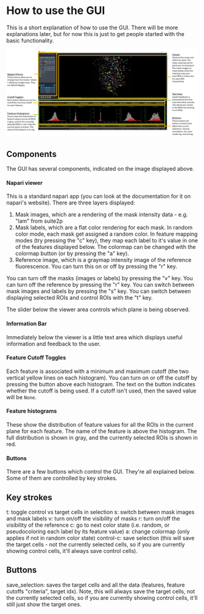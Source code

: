# How to use the GUI
This is a short explanation of how to use the GUI. There will be more explanations later,
but for now this is just to get people started with the basic functionality. 

![full-gui](./media/full_gui.png)

## Components
The GUI has several components, indicated on the image displayed above. 

#### Napari viewer
This is a standard napari app (you can look at the documentation for it on napari's 
website). There are three layers displayed:
1. Mask images, which are a rendering of the mask intensity data - e.g. "lam" from suite2p
2. Mask labels, which are a flat color rendering for each mask. In random color mode, each
mask get assigned a random color. In feature mapping modes (try pressing the "c" key),
they map each label to it's value in one of the features displayed below. The colormap can
be changed with the colormap button (or by pressing the "a" key). 
3. Reference image, which is a graymap intensity image of the reference fluorescence. You
can turn this on or off by pressing the "r" key. 

You can turn off the masks (images or labels) by pressing the "v" key. 
You can turn off the reference by pressing the "r" key. 
You can switch between mask images and labels by pressing the "s" key. 
You can switch between displaying selected ROIs and control ROIs with the "t" key. 

The slider below the viewer area controls which plane is being observed.

#### Information Bar
Immediately below the viewer is a little text area which displays useful information and
feedback to the user. 

#### Feature Cutoff Toggles
Each feature is associated with a minimum and maximum cutoff (the two vertical yellow
lines on each histogram). You can turn on or off the cutoff by pressing the button above
each histogram. The text on the button indicates whether the cutoff is being used. If a
cutoff isn't used, then the saved value will be ``None``.

#### Feature histograms
These show the distribution of feature values for all the ROIs in the current plane for 
each feature. The name of the feature is above the histogram. The full distribution is 
shown in gray, and the currently selected ROIs is shown in red. 

#### Buttons
There are a few buttons which control the GUI. They're all explained below. Some of them
are controlled by key strokes. 

## Key strokes
t: toggle control vs target cells in selection
s: switch between mask images and mask labels
v: turn on/off the visibility of masks
r: turn on/off the visibility of the reference
c: go to next color state (i.e. random, or pseudocoloring each label by its feature value)
a: change colormap (only applies if not in random color state)
control-c: save selection (this will save the target cells - not the currently selected 
cells, so if you are currently showing control cells, it'll always save control cells).

## Buttons
save_selection: saves the target cells and all the data (features, feature cutoffs "criteria", 
target idx). Note, this will always save the target cells, not the currently selected cells,
so if you are currently showing control cells, it'll still just show the target ones. 


